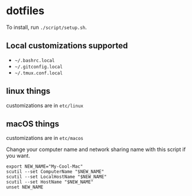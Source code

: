 dotfiles
========

To install, run `./script/setup.sh`.

Local customizations supported
----------------------------

* `~/.bashrc.local`
* `~/.gitconfig.local`
* `~/.tmux.conf.local`

## linux things

customizations are in `etc/linux`

## macOS things

customizations are in `etc/macos`

Change your computer name and network sharing name with this script if
you want.

```
export NEW_NAME="My-Cool-Mac"
scutil --set ComputerName "$NEW_NAME"
scutil --set LocalHostName "$NEW_NAME"
scutil --set HostName "$NEW_NAME"
unset NEW_NAME
```
